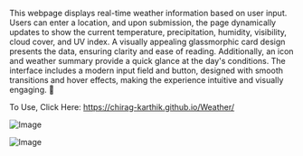 This webpage displays real-time weather information based on user input. Users can enter a location, and upon submission, the page dynamically updates to show the current temperature, precipitation, humidity, visibility, cloud cover, and UV index. A visually appealing glassmorphic card design presents the data, ensuring clarity and ease of reading. Additionally, an icon and weather summary provide a quick glance at the day's conditions. The interface includes a modern input field and button, designed with smooth transitions and hover effects, making the experience intuitive and visually engaging. 🚀

To Use, Click Here: https://chirag-karthik.github.io/Weather/


![Image](https://github.com/user-attachments/assets/bd0d6cd0-f7be-4d72-8ec9-072a11ab7d6d)

![Image](https://github.com/user-attachments/assets/b0ea9842-d1c2-46a9-8e6e-10cb5d317e30)



